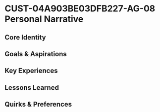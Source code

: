 # CUST-04A903BE03DFB227-AG-08 Personal Narrative

## Core Identity

## Goals & Aspirations

## Key Experiences

## Lessons Learned

## Quirks & Preferences

